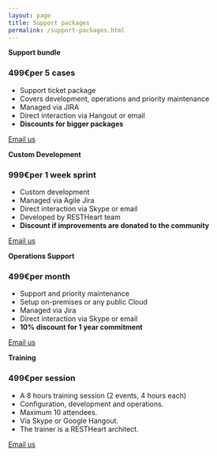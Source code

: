 ```yaml
---
layout: page
title: Support packages
permalink: /support-packages.html
---
```


<section class="pricing slice color1" style="padding:0">
    <div class="container-fluid">
        <div class="row">
            <div class="col-md-3 col-sm-6">
                <div class="pricingBloc">
                    <strong class="text-info">Support bundle</strong>
                    <h3>499€<span>per 5 cases</span></h3>
                    <ul>
                        <li>Support ticket package</li>
                        <li>Covers development, operations and priority maintenance</li>
                        <li>Managed via JIRA</li>
                        <li>Direct interaction via Hangout or email</li>
                        <li><strong>Discounts for bigger packages</strong></li>
                    </ul>
                    <p class="sign">
                        <a class="btn" href="mailto:info@softinstigate.com?subject=Support_ticket_package%20Sales%20Inqury">
                            Email us
                        </a>
                    </p>
                </div>
            </div>
            <div class="col-md-3 col-sm-6">
                <div class="pricingBloc">
                    <strong class="text-info">Custom Development</strong>
                    <h3>999€<span>per 1 week sprint</span></h3>
                    <ul>
                        <li>Custom development</li>
                        <li>Managed via Agile Jira</li>
                        <li>Direct interaction via Skype or email</li>
                        <li>Developed by RESTHeart team</li>
                        <li><strong>Discount if improvements are donated to the community</strong></li>
                    </ul>
                    <p class="sign">
                        <a class="btn" href="mailto:info@softinstigate.com?subject=Custom_development%20Sales%20Inqury">Email us</a>
                    </p>
                </div>
            </div>
            <div class="col-md-3 col-sm-6">
                <div class="pricingBloc">
                    <strong class="text-info">Operations Support</strong>
                    <h3>499€<span>per month</span></h3>
                    <ul>
                        <li>Support and priority maintenance</li>
                        <li>Setup on-premises or any public Cloud</li>
                        <li>Managed via Jira</li>
                        <li>Direct interaction via Skype or email</li>
                        <li><strong>10% discount for 1 year commitment</strong></li>
                    </ul>
                    <p class="sign">
                        <a class="btn" href="mailto:info@softinstigate.com?subject=Support_and_priority_maintenance%20Sales%20Inqury">Email us</a>
                    </p>
                </div>
            </div>
            <div class="col-md-3 col-sm-6">
                <div class="pricingBloc">
                    <strong class="text-info">Training</strong>
                    <h3>499€<span>per session</span></h3>
                    <ul>
                        <li>A 8 hours training session (2 events, 4 hours each)</li>
                        <li>Configuration, development and operations.</li>
                        <li>Maximum 10 attendees.</li>
                        <li>Via Skype or Google Hangout.</li>
                        <li>The trainer is a RESTHeart architect.</li>
                    </ul>
                    <p class="sign">
                        <a class="btn" href="mailto:info@softinstigate.com?subject=Training%20Sales%20Inqury">Email us</a>
                    </p>
                </div>
            </div>
        </div>
    </div>
</section>

